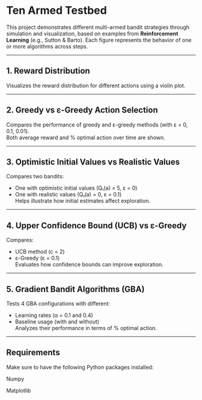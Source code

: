 # Ten Armed Testbed
This project demonstrates different multi-armed bandit strategies through simulation and visualization, based on examples from **Reinforcement Learning** (e.g., Sutton & Barto). Each figure represents the behavior of one or more algorithms across steps.

---

## 1. Reward Distribution

Visualizes the reward distribution for different actions using a violin plot.

---

## 2. Greedy vs ε-Greedy Action Selection

Compares the performance of greedy and ε-greedy methods (with ε = 0, 0.1, 0.01).  
Both average reward and % optimal action over time are shown.

---

## 3. Optimistic Initial Values vs Realistic Values

Compares two bandits:
- One with optimistic initial values (Q₁(a) = 5, ε = 0)
- One with realistic values (Q₁(a) = 0, ε = 0.1)  
Helps illustrate how initial estimates affect exploration.

---

## 4. Upper Confidence Bound (UCB) vs ε-Greedy

Compares:
- UCB method (c = 2)
- ε-Greedy (ε = 0.1)  
Evaluates how confidence bounds can improve exploration.

---

## 5. Gradient Bandit Algorithms (GBA)

Tests 4 GBA configurations with different:
- Learning rates (α = 0.1 and 0.4)
- Baseline usage (with and without)  
Analyzes their performance in terms of % optimal action.

---

##  Requirements

Make sure to have the following Python packages installed:

Numpy

Matplotlib